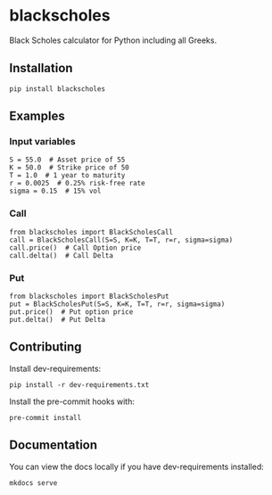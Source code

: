 # blackscholes

Black Scholes calculator for Python including all Greeks.

## Installation

`pip install blackscholes`

## Examples

### Input variables
```python3
S = 55.0  # Asset price of 55
K = 50.0  # Strike price of 50
T = 1.0  # 1 year to maturity
r = 0.0025  # 0.25% risk-free rate
sigma = 0.15  # 15% vol
```

### Call

```python3
from blackscholes import BlackScholesCall
call = BlackScholesCall(S=S, K=K, T=T, r=r, sigma=sigma)
call.price()  # Call Option price
call.delta()  # Call Delta
```

### Put

```python3
from blackscholes import BlackScholesPut
put = BlackScholesPut(S=S, K=K, T=T, r=r, sigma=sigma)
put.price()  # Put option price
put.delta()  # Put Delta
```

## Contributing

Install dev-requirements:

`pip install -r dev-requirements.txt`

Install the pre-commit hooks with:

`pre-commit install`

## Documentation

You can view the docs locally if you have dev-requirements installed:

`mkdocs serve`
